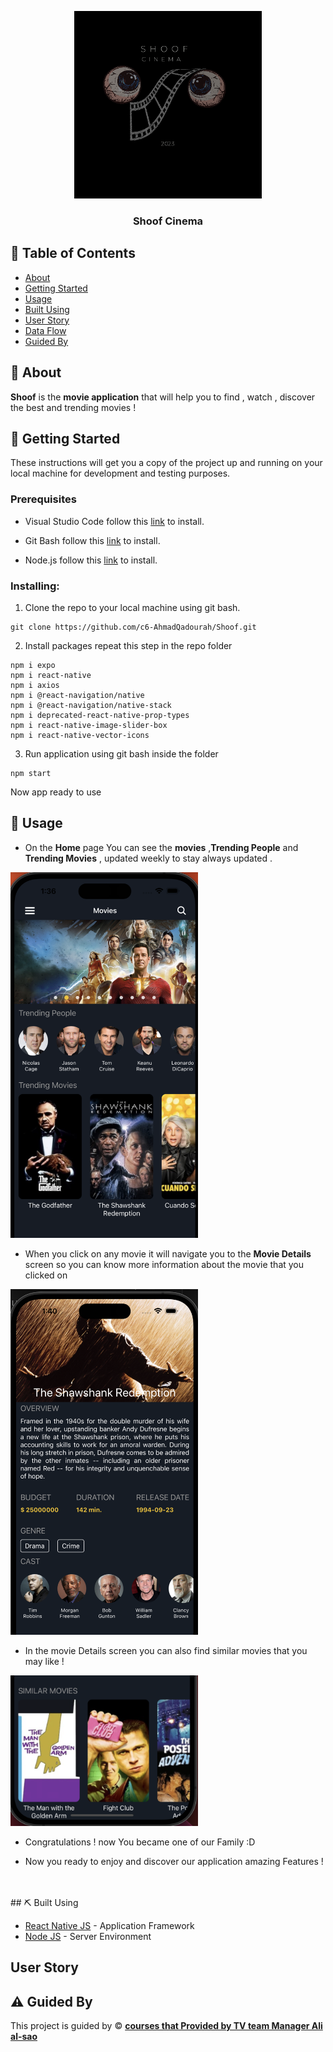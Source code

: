 <p align="center">
  <a href="" rel="noopener">
 <img width=300px height=300px src="assets/Logo.png" alt="Project logo"></a>
</p>

<h3 align="center">Shoof Cinema</h3>


<p align="center"> 
    
</p>

## 📝 Table of Contents

- [About](#about)
- [Getting Started](#getting_started)
- [Usage](#usage)
- [Built Using](#built_using)
- [User Story](#user_story)
- [Data Flow](#data_flow)
- [Guided By](#guided_by)

## 🧐 About <a name = "about"></a>

**Shoof** is the **movie application** that will help you to find , watch , discover the best and trending movies !

## 🏁 Getting Started <a name = "getting_started"></a>

These instructions will get you a copy of the project up and running on your local machine for development and testing purposes.

### Prerequisites

- Visual Studio Code follow this <a href='https://code.visualstudio.com/Download'>link</a> to install.
- Git Bash follow this <a href='https://git-scm.com/downloads'>link</a> to install.

- Node.js follow this <a href='https://nodejs.org/en/download/'>link</a> to install.


### Installing:

1. Clone the repo to your local machine using git bash.

```
git clone https://github.com/c6-AhmadQadourah/Shoof.git
```

2. Install packages repeat this step in the repo folder 

```
npm i expo
npm i react-native
npm i axios
npm i @react-navigation/native
npm i @react-navigation/native-stack
npm i deprecated-react-native-prop-types
npm i react-native-image-slider-box
npm i react-native-vector-icons
```


3. Run application using git bash inside the  folder

```
npm start
```

Now app ready to use

## 🎈 Usage <a name="usage"></a>

- On the **Home** page You can see the **movies** ,**Trending People** and **Trending Movies**  , updated weekly to stay always updated .
                                    
<img   width=300  src="assets/Home.png" >


- When you  click on any movie it will navigate you to the **Movie Details** screen
  so you can know more information about the movie that you clicked on                                  
<img   width=300  src="assets/MovieDetails.png" >


- In the movie Details screen you can also find similar  movies that you may like !
                                    
<img   width=300  src="assets/Similar.png" >


- Congratulations !   now You became one of our Family :D

- Now you ready to enjoy and discover our application amazing Features ! 
<br>
<br>
## ⛏️ Built Using <a name = "built_using"></a>



- [React Native JS](https://reactnative.dev) - Application Framework
- [Node JS](https://nodejs.org/en/) - Server Environment

## User Story <a name = "#user_story"></a>


## ⚠️ Guided By <a name = "guided_by"></a>

This project is guided by ©️ **[ courses that Provided by TV team Manager Ali al-sao ]()**
